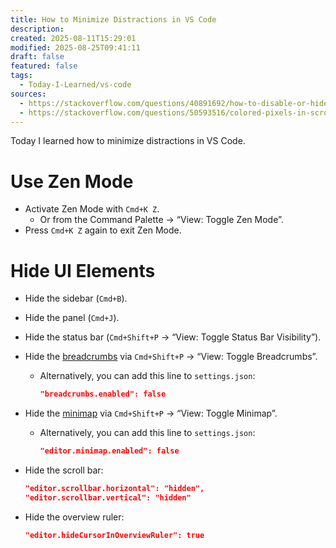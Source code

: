 ```yaml
---
title: How to Minimize Distractions in VS Code
description:
created: 2025-08-11T15:29:01
modified: 2025-08-25T09:41:11
draft: false
featured: false
tags:
  - Today-I-Learned/vs-code
sources:
  - https://stackoverflow.com/questions/40891692/how-to-disable-or-hide-scrollbar-minimap
  - https://stackoverflow.com/questions/50593516/colored-pixels-in-scrollbar-in-vs-code
---
```


Today I learned how to minimize distractions in VS Code.

# Use Zen Mode

* Activate Zen Mode with `Cmd+K Z`.
	* Or from the Command Palette → “View: Toggle Zen Mode”.
* Press `Cmd+K Z` again to exit Zen Mode.

# Hide UI Elements

* Hide the sidebar (`Cmd+B`).
* Hide the panel (`Cmd+J`).
* Hide the status bar (`Cmd+Shift+P` → “View: Toggle Status Bar Visibility”).
* Hide the [breadcrumbs](https://code.visualstudio.com/docs/getstarted/userinterface#_breadcrumbs) via `Cmd+Shift+P` → “View: Toggle Breadcrumbs”.
  * Alternatively, you can add this line to `settings.json`:

	```json
	"breadcrumbs.enabled": false
	```

* Hide the [minimap](https://code.visualstudio.com/docs/getstarted/userinterface#_minimap) via `Cmd+Shift+P` → “View: Toggle Minimap”.
  * Alternatively, you can add this line to `settings.json`:

	```json
	"editor.minimap.enabled": false
	```

* Hide the scroll bar:

	```json
	"editor.scrollbar.horizontal": "hidden",
	"editor.scrollbar.vertical": "hidden"
    ```

* Hide the overview ruler:

	```json
	"editor.hideCursorInOverviewRuler": true
    ```
